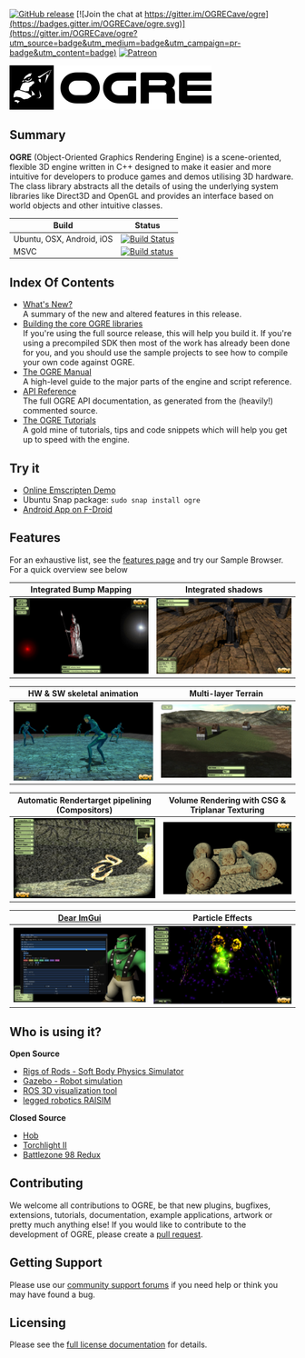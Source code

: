 [![GitHub release](https://img.shields.io/github/release/ogrecave/ogre.svg)](https://github.com/OGRECave/ogre/releases/latest)
[![Join the chat at https://gitter.im/OGRECave/ogre](https://badges.gitter.im/OGRECave/ogre.svg)](https://gitter.im/OGRECave/ogre?utm_source=badge&utm_medium=badge&utm_campaign=pr-badge&utm_content=badge)
[![Patreon](https://img.shields.io/badge/patreon-donate-blue.svg)](https://www.patreon.com/ogre1)

![](Other/ogre_header.png)

## Summary
**OGRE** (Object-Oriented Graphics Rendering Engine) is a
scene-oriented, flexible 3D engine written in C++ designed to make it
easier and more intuitive for developers to produce games and demos
utilising 3D hardware. The class library abstracts all the details of
using the underlying system libraries like Direct3D and OpenGL and
provides an interface based on world objects and other intuitive
classes.

| Build | Status |
|-------|-----------------|
| Ubuntu, OSX, Android, iOS | [![Build Status](https://travis-ci.org/OGRECave/ogre.svg?branch=master)](https://travis-ci.org/OGRECave/ogre) |
| MSVC | [![Build status](https://ci.appveyor.com/api/projects/status/kcki7y0n1ahrggdw/branch/master?svg=true)](https://ci.appveyor.com/project/paroj/ogre-bsrh7/branch/master) |

## Index Of Contents
* [What's New?](Docs/1.12-Notes.md)  
A summary of the new and altered features in this release.
* [Building the core OGRE libraries](https://ogrecave.github.io/ogre/api/latest/building-ogre.html)  
If you're using the full source release, this will help you build it. If you're using a precompiled SDK then most of the work has already been done for you, and you should use the sample projects to see how to compile your own code against OGRE.
* [The OGRE Manual](https://ogrecave.github.io/ogre/api/latest/manual.html)  
A high-level guide to the major parts of the engine and script reference.
* [API Reference](https://ogrecave.github.io/ogre/api/latest/)  
The full OGRE API documentation, as generated from the (heavily!) commented source.
* [The OGRE Tutorials](https://ogrecave.github.io/ogre/api/latest/tutorials.html)  
A gold mine of tutorials, tips and code snippets which will help you get up to speed with the engine.

## Try it
* [Online Emscripten Demo](https://ogrecave.github.io/ogre/emscripten/)
* Ubuntu Snap package: `sudo snap install ogre`
* [Android App on F-Droid](https://f-droid.org/packages/org.ogre.browser/)

## Features

For an exhaustive list, see the [features page](http://www.ogre3d.org/about/features) and try our Sample Browser. For a quick overview see below

| Integrated Bump Mapping | Integrated shadows |
|----|----|
| ![](Other/screenshots/bumpmap.jpg) | ![](Other/screenshots/shadows.jpg) |


| HW & SW skeletal animation | Multi-layer Terrain |
|----|----|
| ![](Other/screenshots/skeletal.jpg) | ![](Other/screenshots/terrain.jpg) |

| Automatic Rendertarget pipelining (Compositors) | Volume Rendering with CSG & Triplanar Texturing |
|----|----|
| ![](Other/screenshots/compositor.jpg) | ![](Other/screenshots/volume.jpg) |

| [Dear ImGui](https://github.com/ocornut/imgui) | Particle Effects |
|----|----|
| ![](Other/screenshots/imgui.jpg) | ![](Other/screenshots/particle.jpg) |

## Who is using it?

**Open Source**
- [Rigs of Rods - Soft Body Physics Simulator](https://rigsofrods.org/)
- [Gazebo - Robot simulation](http://gazebosim.org/)
- [ROS 3D visualization tool](http://wiki.ros.org/rviz)
- [legged robotics RAISIM](https://github.com/leggedrobotics/raisimLib#examples)

**Closed Source**
- [Hob](http://store.steampowered.com/app/404680/Hob/)
- [Torchlight II](http://store.steampowered.com/app/200710/Torchlight_II/)
- [Battlezone 98 Redux](http://store.steampowered.com/app/301650/Battlezone_98_Redux/)

## Contributing
We welcome all contributions to OGRE, be that new
plugins, bugfixes, extensions, tutorials, documentation, example
applications, artwork or pretty much anything else! If you would like
to contribute to the development of OGRE, please create a [pull request](https://github.com/OGRECave/ogre/pulls).

## Getting Support
Please use our [community support forums](http://forums.ogre3d.org/) if you need help or
think you may have found a bug.

## Licensing
Please see the [full license documentation](Docs/License.md) for details.
